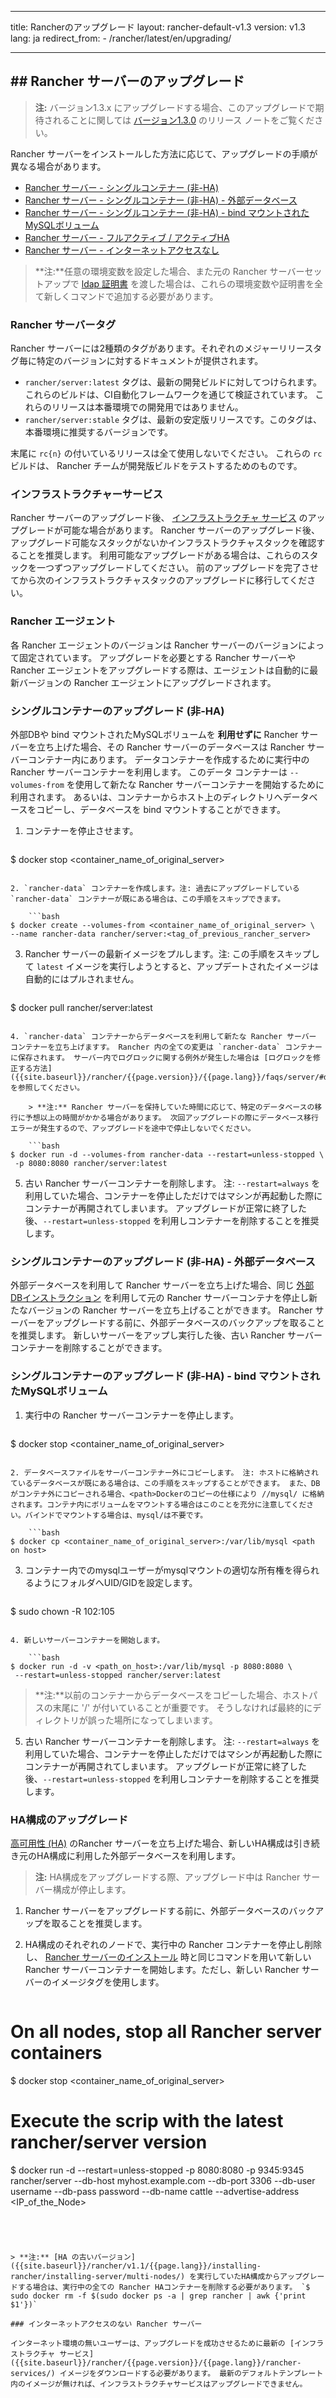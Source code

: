 * * *

title: Rancherのアップグレード layout: rancher-default-v1.3 version: v1.3 lang: ja redirect_from: - /rancher/latest/en/upgrading/

* * *

## ## Rancher サーバーのアップグレード

> **注:** バージョン1.3.x にアップグレードする場合、このアップグレードで期待されることに関しては [バージョン1.3.0](https://github.com/rancher/rancher/releases/tag/v1.3.0) のリリース ノートをご覧ください。

Rancher サーバーをインストールした方法に応じて、アップグレードの手順が異なる場合があります。

* [Rancher サーバー - シングルコンテナー (非-HA)](#single-container)
* [Rancher サーバー - シングルコンテナー (非-HA) - 外部データベース](#single-container-external-database)
* [Rancher サーバー - シングルコンテナー (非-HA) - bind マウントされたMySQLボリューム](#single-container-bind-mount)
* [Rancher サーバー - フルアクティブ / アクティブHA](#multi-nodes)
* [Rancher サーバー - インターネットアクセスなし](#rancher-server-with-no-internet-access)

> **注:**任意の環境変数を設定した場合、また元の Rancher サーバーセットアップで [ldap 証明書]({{site.baseurl}}/rancher/{{page.version}}/{{page.lang}}/installing-rancher/installing-server/#enabling-active-directory-or-openldap-for-tls) を渡した場合は、これらの環境変数や証明書を全て新しくコマンドで追加する必要があります。

### Rancher サーバータグ

Rancher サーバーには2種類のタグがあります。それぞれのメジャーリリースタグ毎に特定のバージョンに対するドキュメントが提供されます。

* `rancher/server:latest` タグは、最新の開発ビルドに対してつけられます。 これらのビルドは、CI自動化フレームワークを通じて検証されています。 これらのリリースは本番環境での開発用ではありません。
* `rancher/server:stable` タグは、最新の安定版リリースです。このタグは、本番環境に推奨するバージョンです。 

末尾に `rc{n}` の付いているリリースは全て使用しないでください。 これらの `rc` ビルドは、 Rancher チームが開発版ビルドをテストするためのものです。

### インフラストラクチャーサービス

Rancher サーバーのアップグレード後、 [インフラストラクチャ サービス]({{site.baseurl}}/rancher/{{page.version}}/{{page.lang}}/rancher-services/) のアップグレードが可能な場合があります。 Rancher サーバーのアップグレード後、アップグレード可能なスタックがないかインフラストラクチャスタックを確認することを推奨します。 利用可能なアップグレードがある場合は、これらのスタックを一つずつアップグレードしてください。 前のアップグレードを完了させてから次のインフラストラクチャスタックのアップグレードに移行してください。

### Rancher エージェント

各 Rancher エージェントのバージョンは Rancher サーバーのバージョンによって固定されています。 アップグレードを必要とする Rancher サーバーや Rancher エージェントをアップグレードする際は、エージェントは自動的に最新バージョンの Rancher エージェントにアップグレードされます。
<a id="single-container"></a>

### シングルコンテナーのアップグレード (非-HA)

外部DBや bind マウントされたMySQLボリュームを **利用せずに** Rancher サーバーを立ち上げた場合、その Rancher サーバーのデータベースは Rancher サーバーコンテナー内にあります。 データコンテナーを作成するために実行中の Rancher サーバーコンテナーを利用します。 このデータ コンテナーは `--volumes-from` を使用して新たな Rancher サーバーコンテナーを開始するために利用されます。 あるいは、コンテナーからホスト上のディレクトリへデータベースをコピーし、データベースを bind マウントすることができます。

1. コンテナーを停止させます。
    
    ```bash
$ docker stop <container_name_of_original_server>
```

2. `rancher-data` コンテナーを作成します。注: 過去にアップグレードしている `rancher-data` コンテナーが既にある場合は、この手順をスキップできます。
    
    ```bash
$ docker create --volumes-from <container_name_of_original_server> \
--name rancher-data rancher/server:<tag_of_previous_rancher_server>
```

3. Rancher サーバーの最新イメージをプルします。注: この手順をスキップして `latest` イメージを実行しようとすると、アップデートされたイメージは自動的にはプルされません。
    
    ```bash
$ docker pull rancher/server:latest
```

4. `rancher-data` コンテナーからデータベースを利用して新たな Rancher サーバー コンテナーを立ち上げますす。 Rancher 内の全ての変更は `rancher-data` コンテナーに保存されます。 サーバー内でログロックに関する例外が発生した場合は [ログロックを修正する方法]({{site.baseurl}}/rancher/{{page.version}}/{{page.lang}}/faqs/server/#databaselock) を参照してください。
    
    > **注:** Rancher サーバーを保持していた時間に応じて、特定のデータベースの移行に予想以上の時間がかかる場合があります。 次回アップグレードの際にデータベース移行エラーが発生するので、アップグレードを途中で停止しないでください。
    
    ```bash
$ docker run -d --volumes-from rancher-data --restart=unless-stopped \
 -p 8080:8080 rancher/server:latest
```

  


5. 古い Rancher サーバーコンテナーを削除します。 注: `--restart=always` を利用していた場合、コンテナーを停止しただけではマシンが再起動した際にコンテナーが再開されてしまいます。 アップグレードが正常に終了した後、`--restart=unless-stopped` を利用しコンテナーを削除することを推奨します。

<a id="single-container-external-database"></a>

### シングルコンテナーのアップグレード (非-HA) - 外部データベース

外部データベースを利用して Rancher サーバーを立ち上げた場合、同じ [外部DBインストラクション]({{site.baseurl}}/rancher/{{page.version}}/{{page.lang}}/installing-rancher/installing-server/#single-container-external-database) を利用して元の Rancher サーバーコンテナを停止し新たなバージョンの Rancher サーバーを立ち上げることができます。 Rancher サーバーをアップグレードする前に、外部データベースのバックアップを取ることを推奨します。 新しいサーバーをアップし実行した後、古い Rancher サーバーコンテナーを削除することができます。

<a id="single-container-bind-mount"></a>

### シングルコンテナーのアップグレード (非-HA) - bind マウントされたMySQLボリューム

1. 実行中の Rancher サーバーコンテナーを停止します。
    
    ```bash
$ docker stop <container_name_of_original_server>
```

2. データベースファイルをサーバーコンテナー外にコピーします。 注: ホストに格納されているデータベースが既にある場合は、この手順をスキップすることができます。 また、DBがコンテナ外にコピーされる場合、<path>Dockerのコピーの仕様により //mysql/ に格納されます。コンテナ内にボリュームをマウントする場合はこのことを充分に注意してください。バインドでマウントする場合は、mysql/は不要です。
    
    ```bash
$ docker cp <container_name_of_original_server>:/var/lib/mysql <path on host>
```

3. コンテナー内でのmysqlユーザーがmysqlマウントの適切な所有権を得られるようにフォルダへUID/GIDを設定します。
    
    ```bash
$ sudo chown -R 102:105 <path on host>
```

4. 新しいサーバーコンテナーを開始します。
    
    ```bash
$ docker run -d -v <path_on_host>:/var/lib/mysql -p 8080:8080 \
 --restart=unless-stopped rancher/server:latest
```

  


> **注:**以前のコンテナーからデータベースをコピーした場合、ホストパスの末尾に '/' が付いていることが重要です。 そうしなければ最終的にディレクトリが誤った場所になってしまいます。

5. 古い Rancher サーバーコンテナーを削除します。 注: `--restart=always` を利用していた場合、コンテナーを停止しただけではマシンが再起動した際にコンテナーが再開されてしまいます。 アップグレードが正常に終了した後、`--restart=unless-stopped` を利用しコンテナーを削除することを推奨します。

<a id="multi-nodes"></a>

### HA構成のアップグレード

[高可用性 (HA)]({{site.baseurl}}/rancher/{{page.version}}/{{page.lang}}/installing-rancher/installing-server/#multi-nodes) のRancher サーバーを立ち上げた場合、新しいHA構成は引き続き元のHA構成に利用した外部データベースを利用します。

> **注:** HA構成をアップグレードする際、アップグレード中は Rancher サーバー構成が停止します。

1. Rancher サーバーをアップグレードする前に、外部データベースのバックアップを取ることを推奨します。

2. HA構成のそれぞれのノードで、実行中の Rancher コンテナーを停止し削除し、 [Rancher サーバーのインストール]({{site.baseurl}}/installing-rancher/installing-server/#multi-nodes) 時と同じコマンドを用いて新しい Rancher サーバーコンテナーを開始します。ただし、新しい Rancher サーバーのイメージタグを使用します。
    
    ```bash
# On all nodes, stop all Rancher server containers
$ docker stop <container_name_of_original_server>
# Execute the scrip with the latest rancher/server version
$ docker run -d --restart=unless-stopped -p 8080:8080 -p 9345:9345 rancher/server --db-host myhost.example.com --db-port 3306 --db-user username --db-pass password --db-name cattle --advertise-address <IP_of_the_Node>
```

  


> **注:** [HA の古いバージョン]({{site.baseurl}}/rancher/v1.1/{{page.lang}}/installing-rancher/installing-server/multi-nodes/) を実行していたHA構成からアップグレードする場合は、実行中の全ての Rancher HAコンテナーを削除する必要があります。 `$ sudo docker rm -f $(sudo docker ps -a | grep rancher | awk {'print $1'})`

### インターネットアクセスのない Rancher サーバー

インターネット環境の無いユーザーは、アップグレードを成功させるために最新の [インフラストラクチャ サービス]({{site.baseurl}}/rancher/{{page.version}}/{{page.lang}}/rancher-services/) イメージをダウンロードする必要があります。 最新のデフォルトテンプレート内のイメージが無ければ、インフラストラクチャサービスはアップグレードできません。
